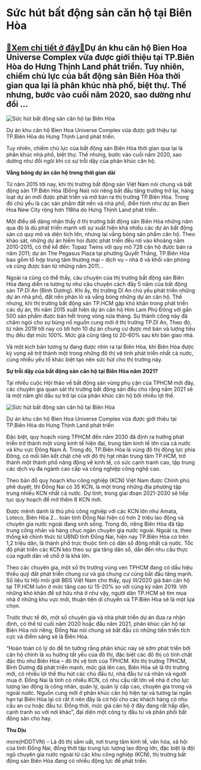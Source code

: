 Sức hút bất động sản căn hộ tại Biên Hòa
========================================

[:gift:Xem chi tiết ở đây:gift:](https://hddtvn.com/suc-hut-bat-dong-san-can-ho-tai-bien-hoa/)Dự án khu căn hộ Bien Hoa Universe Complex vừa được giới thiệu tại TP.Biên Hòa do Hưng Thịnh Land phát triển. Tuy nhiên, chiếm chủ lực của bất động sản Biên Hòa thời gian qua lại là phân khúc nhà phố, biệt thự. Thế nhưng, bước vào cuối năm 2020, sao dường như đổi …
-------------------------------------------------------------------------------------------------------------------------------------------------------------------------------------------------------------------------------------------------------------------------





![Sức hút bất động sản căn hộ tại Biên Hòa](https://hddtvn.com/wp-content/uploads/2021/01/4815_TI_-_ThYYng_mYi_-_01.jpg "Sức hút bất động sản căn hộ tại Biên Hòa")


Dự án khu căn hộ Bien Hoa Universe Complex vừa được giới thiệu tại TP.Biên Hòa do Hưng Thịnh Land phát triển.



Tuy nhiên, chiếm chủ lực của bất động sản Biên Hòa thời gian qua lại là phân khúc nhà phố, biệt thự. Thế nhưng, bước vào cuối năm 2020, sao dường như đổi ngôi khi có sự trỗi dậy của phân khúc căn hộ.


**Vắng bóng dự án căn hộ trong thời gian dài**


Từ năm 2015 tới nay, khi thị trường bất động sản Việt Nam nói chung và bất động sản TP.Biên Hòa (Đồng Nai) nói riêng bắt đầu tăng trưởng trở lại, hàng loạt dự án mới được phát triển và mở bán ra thị trường TP.Biên Hòa. Trong đó chủ yếu là các sản phẩm đất nền và nhà phố, điển hình như dự án Bien Hoa New City rộng hơn 118ha do Hưng Thịnh Land phát triển.


Một điều dễ dàng nhận thấy ở thị trường bất động sản Biên Hòa những năm qua đó là dù phát triển mạnh với sự xuất hiện khá nhiều các dự án bất động sản có quy mô và diện tích lớn, nhưng lại vắng bóng sản phẩm căn hộ. Theo khảo sát, những dự án hiếm hoi được phát triển đều rơi vào khoảng năm 2010-2015, có thể kể đến: Topaz Twins với quy mô 728 căn hộ được bán ra năm 2011; dự án The Pegasus Plaza tại phường Quyết Thắng, TP.Biên Hòa bao gồm tổ hợp trung tâm thương mại – dịch vụ – nhà ở và khối văn phòng và cũng được bán từ những năm 2011…


Ngoài ra cũng có thể thấy, câu chuyện của thị trường bất động sản Biên Hòa đang diễn ra tương tự như câu chuyện cách đây 5 năm của bất động sản TP.Dĩ An (Bình Dương). Khi ấy, thị trường Dĩ An chủ yếu phát triển những dự án nhà phố, đất nền phân lô và vắng bóng những dự án căn hộ. Thế nhưng, khi thị trường bất động sản TP.HCM gặp khó khăn trong phát triển các dự án, thì năm 2015 xuất hiện dự án căn hộ Him Lam Phú Đông với gần 500 sản phẩm được bán hết trong vòng nửa tháng. Sự thành công này đã châm ngòi cho sự bùng nổ nguồn cung mới ở thị trường TP.Dĩ An, Theo đó, từ năm 2019 tới nay có tới hơn 10 dự án chung cư được mở bán và lượng tiêu thụ đều đạt mức 100%. Mức giá cũng tăng từ 20-60% sau khi bàn giao nhà.


Và một kịch bản tương tự đang được nhìn ra tại Biên Hòa, khi Biên Hòa được kỳ vọng sẽ trở thành một trong những đô thị vệ tinh phát triển nhất cả nước, cùng nhiều yếu tố khác biệt tạo nên sức hút cho thị trường này.


**Sự trỗi dậy của bất động sản căn hộ tại Biên Hòa năm 2021?**


Tại nhiều cuộc Hội thảo về bất động sản vùng phụ cận của TPHCM mới đây, các chuyên gia quan sát thị trường bất động sản đều cho rằng năm 2021 sẽ là một năm ghi dấu sự trở lại của phân khúc căn hộ bởi nhiều lợi thế.





![Sức hút bất động sản căn hộ tại Biên Hòa](https://hddtvn.com/wp-content/uploads/2021/01/4820_TI_-_Sieu_thY_-_02.jpg "Sức hút bất động sản căn hộ tại Biên Hòa")


Dự án khu căn hộ Bien Hoa Universe Complex vừa được giới thiệu tại TP.Biên Hòa do Hưng Thịnh Land phát triển



Đặc biệt, quy hoạch vùng TPHCM đến năm 2030 đã định ra hướng phát triển trở thành một vùng kinh tế hiện đại, trung tâm kinh tế lớn của cả nước và khu vực Đông Nam Á. Trong đó, TP.Biên Hòa là vùng đô thị động lực phía Đông, có mối liên kết chặt chẽ với đô thị hạt nhân trung tâm TP.HCM, trở thành một thành phố năng động về kinh tế, có sức cạnh tranh cao, tập trung các dịch vụ đa ngành cao cấp và công nghiệp công nghệ cao.


Theo bản đồ quy hoạch khu công nghiệp (KCN) Việt Nam được Chính phủ phê duyệt, thì Đồng Nai có 35 KCN, là một trong những địa phương tập trung nhiều KCN nhất cả nước. Dự tính, trong giai đoạn 2021-2030 sẽ tiếp tục quy hoạch để mở thêm 8 KCN mới.


Được mệnh danh là thủ phủ công nghiệp với các KCN lớn như Amata, Loteco, Biên Hòa 2… toàn tỉnh Đồng Nai hiện có hơn 2 triệu lao động và chuyên gia nước ngoài đang sinh sống. Trong đó, riêng Biên Hòa đã tập trung công nhân và hàng chục ngàn chuyên gia nước ngoài. Ngoài ra, theo thống kê chính thức từ UBND tỉnh Đồng Nai, hiện nay TP.Biên Hòa có trên 1,2 triệu dân, là thành phố trực thuộc tỉnh có dân số đông nhất cả nước. Tốc độ phát triển các KCN kéo theo sự gia tăng dân số, dẫn đến nhu cầu thực của người dân về chỗ ở là khá lớn.


Theo các chuyên gia, một số thị trường vùng ven TPHCM đang có dấu hiệu thiếu quỹ đất phát triển chung cư và giá chung cư cũng bắt đầu tăng mạnh. Số liệu từ Hội môi giới BĐS Việt Nam cho thấy, quý III/2020 giá bán căn hộ tại TP.HCM luôn ở mức tăng cao từ 15-20% so với cùng kỳ năm 2019. Với những khó khăn để sở hữu nhà ở như vậy, người dân TP.HCM sẽ tìm mua nhà ở những khu vực mới, thuận tiện di chuyển và TP.Biên Hòa sẽ là một lựa chọn.


Trước thực tế đó, một số chuyên gia và nhà phát triển dự án đưa ra nhận định, có thể từ cuối năm 2020 hoặc đầu năm 2021, phân khúc căn hộ tại Biên Hòa nói riêng, Đồng Nai nói chung sẽ bắt đầu có những tiến triển tích cực và điểm sáng sẽ là Biên Hòa.


“Hoàn toàn có lý do để tin tưởng rằng phân khúc này sẽ sớm phát triển bởi căn hộ chính là xu hướng tất yếu của đô thị, đặc biệt các đô thị có tính chất đặc thù như Biên Hòa – đô thị vệ tinh của TPHCM. Khi thị trường TPHCM, Bình Dương đã phát triển mạnh, mức giá lên cao, Biên Hòa sẽ là thị trường mới, có nhiều lợi thế thu hút các chủ đầu tư, nhà đầu tư cá nhân và người mua ở. Đồng Nai là tỉnh có nhiều KCN, có nhu cầu rất lớn về nhà ở cho lực lượng lao động là công nhân, quản lý, quản lý cấp cao, chuyên gia trong và ngoài nước. Nguồn cung mới ở phân khúc căn hộ hiện tại và tương lai ngắn hạn tại Biên Hòa lại có rất ít nên đây là cơ hội cho các khách hàng có nhu cầu an cư hoặc đầu tư. Đồng thời, mức giá căn hộ ở đây đang rất hấp dẫn, cạnh tranh so với nơi khác”, đại diện một công ty đầu tư và phân phối bất động sản cho hay.




**Thu Dịu**



more(HDDTVN) – Là đô thị sầm uất, nơi trung tâm kinh tế, văn hóa, xã hội của tỉnh Đồng Nai, đồng thời tập trung lực lượng lao động lớn, đặc biệt là đội ngũ chuyên gia nước ngoài từ các khu công nghiệp (KCN), thị trường bất động sản Biên Hòa đang có nhiều động lực để phát triển.


